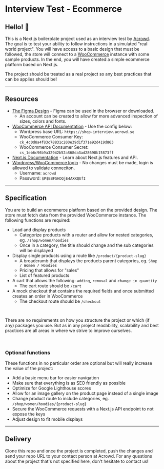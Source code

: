 # Interview Test - Ecommerce

## Hello!  👋 

This is a Next.js boilerplate project used as an interview test by [Acrowd](https://acrowd.se). The goal is to test your ability to follow instructions in a simulated "real world project". You will have access to a basic design that must be followed, the store will connect to a [WooCommerce](https://woocommerce.com/) instance with some sample products. In the end, you will have created a simple ecommerce platform based on Next.js.

The project should be treated as a real project so any best practices that can be applies should be!

---

## Resources

- [The Figma Design](https://www.figma.com/file/z7jZJGxVyjScHaNlVVlh6d/Shop-Interview?node-id=0%3A1) - Figma can be used in the browser or downloaded.
    - An account can be created to allow for more advanced inspection of sizes, colors and fonts.
- [WooCommerce API Documentation](https://woocommerce.github.io/woocommerce-rest-api-docs) - Use the config below:
    - Wordpress base URL: `https://shop-interview.acrowd.se`
    - WooCommerce Consumer Key: `ck_4c0d8a4f83c78831c200e39d1f371e92d419d863`
    - WooCommerce Consumer Secret: `cs_1eb6c96b9a32942b52a868da3ad28698b15873ff`
- [Next.js Documentation](https://nextjs.org/docs) - Learn about Next.js features and API.
- [Wordpress/WooCommerce login](https://shop-interview.acrowd.se/wp-admin) - No changes must be made, login is allowed to validate conneciton.
    - Username: `acrowd`
    - Password: `$P$BBFSHDQjE4AXKQUfI`

---

## Specification

You are to build an ecommerce platform based on the provided design. The store must fetch data from the provided WooCommerce instance. The following functions are required:

- Load and display products
    - Categorize products with a router and allow for nested categories, eg. `/shop/women/hoodies`
    - Once in a category, the title should change and the sub categories will be displayed
- Display single products using a route like `/product/{product-slug}`
    - A breadcrumb that displays the products parent categories, eg. `Shop / Women / Hoodies`
    - Pricing that allows for "sales"
    - List of featured products
- A cart that allows the following: `adding`, `removal` and `change in quantity`
    - The cart route should be `/cart`
- A mock checkout that contains the required fields and once submitted creates an order in WooCommerce
    - The checkout route should be `/checkout`

<br>

There are no requirements on how you structure the project or which (if any) packages you use. But as in any project readability, scalability and best practices are all areas in where we strive to improve ourselves.

<br>

### Optional functions

These functions in no particular order are optional but will really increase the value of the project:

- Add a basic menu bar for easier navigation
- Make sure that everything is as SEO friendly as possible
- Optimize for Google Lighthouse scores
- Allow for an image gallery on the product page instead of a single image
- Change product route to include categories, eg. `/shop/women/hoodies/{product-slug}`
- Secure the WooCommerce requests with a Next.js API endpoint to not expose the keys
- Adjust design to fit mobile displays

---

## Delivery

Clone this repo and once the project is completed, push the changes and send your repo URL to your contact person at Acrowd. For any questions about the project that's not specified here, don't hesitate to contact us!